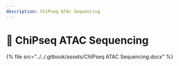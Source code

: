 ```yaml
---
description: ChiPseq ATAc Sequencing
---
```


# 🔴 ChiPseq ATAC Sequencing



{% file src="../../.gitbook/assets/ChIPseq ATAC Sequencing.docx" %}
